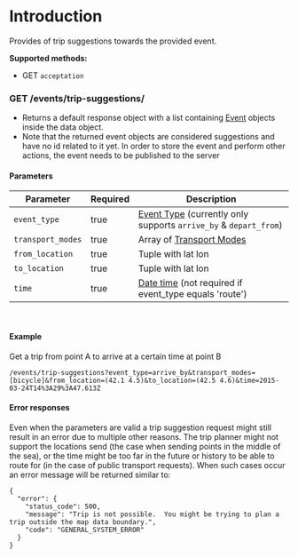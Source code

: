 # Introduction

Provides of trip suggestions towards the provided event.

**Supported methods:**

* GET `acceptation`

### GET /events/trip-suggestions/

* Returns a default response object with a list containing [Event](/rest-api/objects/#event) objects inside the data object.
* Note that the returned event objects are considered suggestions and have no id related to it yet. In order to store the event and perform other actions, the event needs to be published to the server

#### Parameters

Parameter | Required | Description
--- | --- | ---
`event_type` | true | [Event Type](/rest-api/constants/#event-type) (currently only supports `arrive_by` & `depart_from`)
`transport_modes` | true | Array of [Transport Modes](/rest-api/constants/#transport-mode)
`from_location` | true | Tuple with lat lon
`to_location` | true | Tuple with lat lon
`time` | true | [Date time](/rest-api/usage/#date-time) (not required if event_type equals 'route')
<br>

#### Example

Get a trip from point A to arrive at a certain time at point B

``/events/trip-suggestions?event_type=arrive_by&transport_modes=[bicycle]&from_location=(42.1 4.5)&to_location=(42.5 4.6)&time=2015-03-24T14%3A29%3A47.613Z``

#### Error responses

Even when the parameters are valid a trip suggestion request might still result in an error due to multiple other reasons. The trip planner might not support the locations send (the case when sending points in the middle of the sea), or the time might be too far in the future or history to be able to route for (in the case of public transport requests). When such cases occur an error message will be returned similar to:

	{
	  "error": {
	    "status_code": 500,
	    "message": "Trip is not possible.  You might be trying to plan a trip outside the map data boundary.",
	    "code": "GENERAL_SYSTEM_ERROR"
	  }
	}
